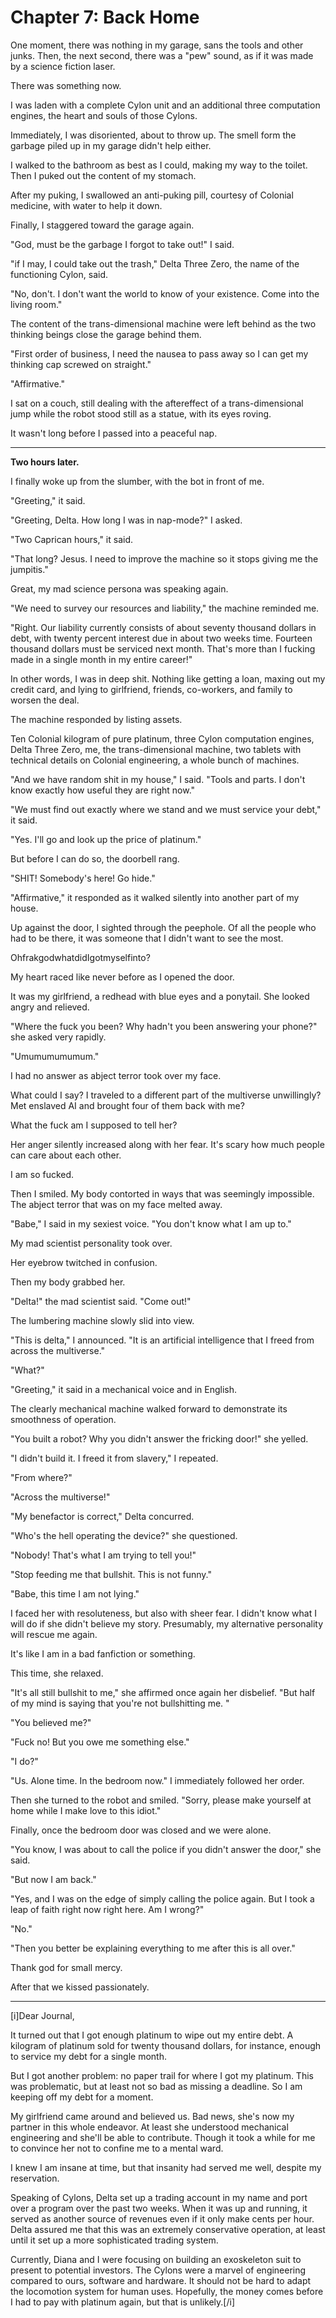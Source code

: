 # **Chapter 7: Back Home**

One moment, there was nothing in my garage, sans the tools and other junks. Then, the next second, there was a "pew" sound, as if it was made by a science fiction laser.

There was something now.

I was laden with a complete Cylon unit and an additional three computation engines, the heart and souls of those Cylons.

Immediately, I was disoriented, about to throw up. The smell form the garbage piled up in my garage didn't help either.

I walked to the bathroom as best as I could, making my way to the toilet. Then I puked out the content of my stomach.

After my puking, I swallowed an anti-puking pill, courtesy of Colonial medicine, with water to help it down.

Finally, I staggered toward the garage again.

"God, must be the garbage I forgot to take out!" I said.

"if I may, I could take out the trash," Delta Three Zero, the name of the functioning Cylon, said.

"No, don't. I don't want the world to know of your existence. Come into the living room."

The content of the trans-dimensional machine were left behind as the two thinking beings close the garage behind them.

"First order of business, I need the nausea to pass away so I can get my thinking cap screwed on straight."

"Affirmative."

I sat on a couch, still dealing with the aftereffect of a trans-dimensional jump while the robot stood still as a statue, with its eyes roving.

It wasn't long before I passed into a peaceful nap.

***
**Two hours later.**

I finally woke up from the slumber, with the bot in front of me.

"Greeting," it said.

"Greeting, Delta. How long I was in nap-mode?" I asked.

"Two Caprican hours," it said.

"That long? Jesus. I need to improve the machine so it stops giving me the jumpitis."

Great, my mad science persona was speaking again.

"We need to survey our resources and liability," the machine reminded me.

"Right. Our liability currently consists of about seventy thousand dollars in debt, with twenty percent interest due in about two weeks time. Fourteen thousand dollars must be serviced next month. That's more than I fucking made in a single month in my entire career!"

In other words, I was in deep shit. Nothing like getting a loan, maxing out my credit card, and lying to girlfriend, friends, co-workers, and family to worsen the deal.

The machine responded by listing assets.

Ten Colonial kilogram of pure platinum, three Cylon computation engines, Delta Three Zero, me, the trans-dimensional machine, two tablets with technical details on Colonial engineering, a whole bunch of machines.

"And we have random shit in my house," I said. "Tools and parts. I don't know exactly how useful they are right now."

"We must find out exactly where we stand and we must service your debt," it said.

"Yes. I'll go and look up the price of platinum."

But before I can do so, the doorbell rang.

"SHIT! Somebody's here! Go hide."

"Affirmative," it responded as it walked silently into another part of my house.

Up against the door, I sighted through the peephole. Of all the people who had to be there, it was someone that I didn't want to see the most.

OhfrakgodwhatdidIgotmyselfinto?

My heart raced like never before as I opened the door.

It was my girlfriend, a redhead with blue eyes and a ponytail. She looked angry and relieved.

"Where the fuck you been? Why hadn't you been answering your phone?" she asked very rapidly.

"Umumumumumum."

I had no answer as abject terror took over my face.

What could I say? I traveled to a different part of the multiverse unwillingly? Met enslaved AI and brought four of them back with me?

What the fuck am I supposed to tell her?

Her anger silently increased along with her fear. It's scary how much people can care about each other.

I am so fucked.

Then I smiled. My body contorted in ways that was seemingly impossible. The abject terror that was on my face melted away.

"Babe," I said in my sexiest voice. "You don't know what I am up to."

My mad scientist personality took over.

Her eyebrow twitched in confusion.

Then my body grabbed her.

"Delta!" the mad scientist said. "Come out!"

The lumbering machine slowly slid into view.

"This is delta," I announced. "It is an artificial intelligence that I freed from across the multiverse."

"What?"

"Greeting," it said in a mechanical voice and in English.

The clearly mechanical machine walked forward to demonstrate its smoothness of operation.

"You built a robot? Why you didn't answer the fricking door!" she yelled.

"I didn't build it. I freed it from slavery," I repeated.

"From where?"

"Across the multiverse!"

"My benefactor is correct," Delta concurred.

"Who's the hell operating the device?" she questioned.

"Nobody! That's what I am trying to tell you!"

"Stop feeding me that bullshit. This is not funny."

"Babe, this time I am not lying."

I faced her with resoluteness, but also with sheer fear. I didn't know what I will do if she didn't believe my story. Presumably, my alternative personality will rescue me again.

It's like I am in a bad fanfiction or something.

This time, she relaxed.

"It's all still bullshit to me," she affirmed once again her disbelief. "But half of my mind is saying that you're not bullshitting me. "

"You believed me?"

"Fuck no! But you owe me something else."

"I do?"

"Us. Alone time. In the bedroom now." I immediately followed her order.

Then she turned to the robot and smiled. "Sorry, please make yourself at home while I make love to this idiot."

Finally, once the bedroom door was closed and we were alone.

"You know, I was about to call the police if you didn't answer the door," she said.

"But now I am back."

"Yes, and I was on the edge of simply calling the police again. But I took a leap of faith right now right here. Am I wrong?"

"No."

"Then you better be explaining everything to me after this is all over."

Thank god for small mercy.

After that we kissed passionately.

***
[i]Dear Journal,

It turned out that I got enough platinum to wipe out my entire debt. A kilogram of platinum sold for twenty thousand dollars, for instance, enough to service my debt for a single month.

But I got another problem: no paper trail for where I got my platinum. This was problematic, but at least not so bad as missing a deadline. So I am keeping off my debt for a moment.

My girlfriend came around and believed us. Bad news, she's now my partner in this whole endeavor. At least she understood mechanical engineering and she'll be able to contribute. Though it took a while for me to convince her not to confine me to a mental ward.

I knew I am insane at time, but that insanity had served me well, despite my reservation.

Speaking of Cylons, Delta set up a trading account in my name and port over a program over the past two weeks. When it was up and running, it served as another source of revenues even if it only make cents per hour. Delta assured me that this was an extremely conservative operation, at least until it set up a more sophisticated trading system.

Currently, Diana and I were focusing on building an exoskeleton suit to present to potential investors. The Cylons were a marvel of engineering compared to ours, software and hardware. It should not be hard to adapt the locomotion system for human uses. Hopefully, the money comes before I had to pay with platinum again, but that is unlikely.[/i]
